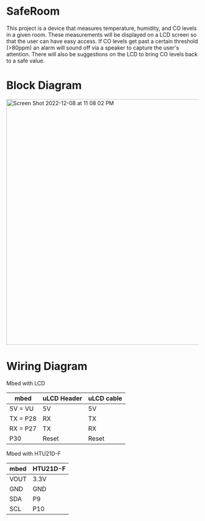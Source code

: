 # SafeRoom
This project is a device that measures temperature, humidity, and CO levels in a given room. These measurements will be displayed on a LCD screen so that the user can 
have easy access. If CO levels get past a certain threshold (>80ppm) an alarm will sound off via a speaker to capture the user's attention. There will also be suggestions
on the LCD to bring CO levels back to a safe value.


# Block Diagram


<img width="643" alt="Screen Shot 2022-12-08 at 11 08 02 PM" src="https://user-images.githubusercontent.com/120158161/206628431-186bf9c8-1bf0-4ee6-9707-2c9baa91ac02.png">


# Wiring Diagram
Mbed with LCD

| mbed          | uLCD Header   | uLCD cable |          
| ------------- | ------------- | ---------- |
| 5V = VU       | 5V            | 5V         | 
| TX = P28      | RX            | TX         |
| RX = P27      | TX            | RX         |
| P30           | Reset         | Reset      |

Mbed with HTU21D-F

| mbed  | HTU21D-F |
| ------------- | ------------- |
| VOUT  | 3.3V  |
| GND  | GND  |
| SDA  | P9  |
| SCL  | P10  |
